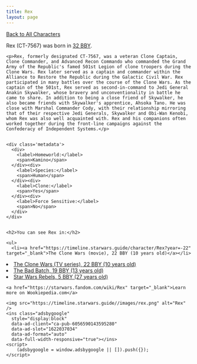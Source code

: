 ```yaml
---
title: Rex
layout: page
---
```

<a href="/character" class="smaller">Back to All Characters</a>

<div class="container">
  <div class="col-10">
    <p>
    Rex (CT-7567)             was born in <a href="https://timeline.starwars.guide/character/Rex?year=-32" target="_blank">32 BBY</a>.
    </p>

    <p>Rex, formerly designated CT-7567, was a veteran Clone Captain, Clone Commander, and Advanced Recon Commando who commanded the Grand Army of the Republic's famed 501st Legion of clone troopers during the Clone Wars. Rex later served as a captain and commander within the Alliance to Restore the Republic during the Galactic Civil War. Rex participated in many battles over the course of the Clone Wars. As the captain of the 501st, Rex served as second-in-command to Jedi General Anakin Skywalker, whose bravery and unconventionality in battle he came to share. In addition to being a close friend of Skywalker, he also became friends with Skywalker's apprentice, Ahsoka Tano. He was close with Marshal Commander Cody, with their relationship mirroring that of their respective Jedi Generals, Skywalker and Obi-Wan Kenobi, whom Rex was also well acquainted with. Rex and his companions often worked together during the front-line campaigns against the Confederacy of Independent Systems.</p>


    <div class='metadata'>
      <div>
        <label>Homeworld:</label>
        <span>Kamino</span>
      </div><div>
        <label>Species:</label>
        <span>Human</span>
      </div><div>
        <label>Clone:</label>
        <span>Yes</span>
      </div><div>
        <label>Force Sensitive:</label>
        <span>No</span>
      </div>
    </div>


    <h2>You can see Rex in:</h2>

    <ul>
      <li><a href="https://timeline.starwars.guide/character/Rex?year=-22" target="_blank">The Clone Wars (movie), 22 BBY (10 years old)</a></li>
  <li><a href="https://timeline.starwars.guide/character/Rex?year=-22" target="_blank">The Clone Wars (TV series), 22 BBY (10 years old)</a></li>
  <li><a href="https://timeline.starwars.guide/character/Rex?year=-19" target="_blank">The Bad Batch, 19 BBY (13 years old)</a></li>
  <li><a href="https://timeline.starwars.guide/character/Rex?year=-5" target="_blank">Star Wars Rebels, 5 BBY (27 years old)</a></li>
    </ul>

    <a href="https://starwars.fandom.com/wiki/Rex" target="_blank">Learn more on Wookiepedia.com</a>
  </div>
  <div class="character_image col-2">
    
    <img src="https://timeline.starwars.guide//images/rex.png" alt="Rex" />
    <ins class="adsbygoogle"
      style="display:block"
      data-ad-client="ca-pub-6056590143595280"
      data-ad-slot="1622037034"
      data-ad-format="auto"
      data-full-width-responsive="true"></ins>
    <script>
        (adsbygoogle = window.adsbygoogle || []).push({});
    </script>
  </div>
</div>
